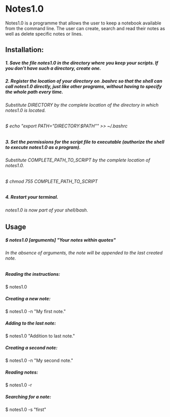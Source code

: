 # Notes1.0

Notes1.0 is a programme that allows the user to keep a notebook available from the command line.
The user can create, search and read their notes as well as delete specific notes or lines. 


## Installation:

##### 1. Save the file notes1.0 in the directory where you keep your scripts. If you don't have such a directory, create one.

##### 2. Register the location of your directory on .bashrc so that the shell can call notes1.0 directly, just like other programs, without having to specify the whole path every time.

###### Substitute DIRECTORY by the complete location of the directory in which notes1.0 is located.
###### $ echo "export PATH=\"DIRECTORY:\$PATH\"" >> ~/.bashrc

##### 3. Set the permissions for the script file to executable (authorize the shell to execute notes1.0 as a program).

###### Substitute COMPLETE_PATH_TO_SCRIPT by the complete location of notes1.0.
###### $ chmod 755 COMPLETE_PATH_TO_SCRIPT 

##### 4. Restart your terminal.

###### notes1.0 is now part of your shell/bash.


## Usage

##### $ notes1.0 [arguments] "Your notes within quotes"
###### In the absence of arguments, the note will be appended to the last created note.

##### Reading the instructions:

$ notes1.0

##### Creating a new note:

$ notes1.0 -n "My first note."

##### Adding to the last note:

$ notes1.0 "Addition to last note."

##### Creating a second note:

$ notes1.0 -n "My second note."

##### Reading notes:

$ notes1.0 -r

##### Searching for a note:

$ notes1.0 -s "first"
